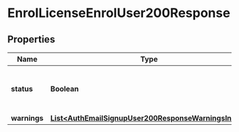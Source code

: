 

# EnrolLicenseEnrolUser200Response


## Properties

| Name | Type | Description | Notes |
|------------ | ------------- | ------------- | -------------|
|**status** | **Boolean** | status: true if the user is enrolled, false otherwise |  |
|**warnings** | [**List&lt;AuthEmailSignupUser200ResponseWarningsInner&gt;**](AuthEmailSignupUser200ResponseWarningsInner.md) |  |  [optional] |



